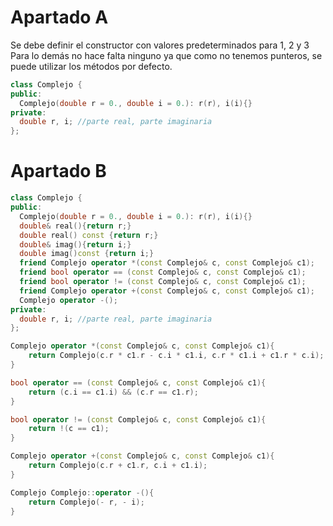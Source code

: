
# Apartado A

Se debe definir el constructor con valores predeterminados para 1, 2 y 3
Para lo demás no hace falta ninguno ya que como no tenemos punteros, se puede
utilizar los métodos por defecto.

```C++
class Complejo {
public:
  Complejo(double r = 0., double i = 0.): r(r), i(i){}
private:
  double r, i; //parte real, parte imaginaria
};
```

# Apartado B

```C++
class Complejo {
public:
  Complejo(double r = 0., double i = 0.): r(r), i(i){}
  double& real(){return r;}
  double real() const {return r;}
  double& imag(){return i;}
  double imag()const {return i;}
  friend Complejo operator *(const Complejo& c, const Complejo& c1);
  friend bool operator == (const Complejo& c, const Complejo& c1);
  friend bool operator != (const Complejo& c, const Complejo& c1);
  friend Complejo operator +(const Complejo& c, const Complejo& c1);
  Complejo operator -();
private:
  double r, i; //parte real, parte imaginaria
};

Complejo operator *(const Complejo& c, const Complejo& c1){
    return Complejo(c.r * c1.r - c.i * c1.i, c.r * c1.i + c1.r * c.i);
}

bool operator == (const Complejo& c, const Complejo& c1){
    return (c.i == c1.i) && (c.r == c1.r);
}

bool operator != (const Complejo& c, const Complejo& c1){
    return !(c == c1);
}

Complejo operator +(const Complejo& c, const Complejo& c1){
    return Complejo(c.r + c1.r, c.i + c1.i);
}

Complejo Complejo::operator -(){
    return Complejo(- r, - i);
}
```
